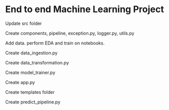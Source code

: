 # End to end Machine Learning Project

Update src folder 

Create components, pipeline, exception.py, logger.py, utils.py

Add data. perform EDA and train on notebooks. 

Create data_ingestion.py 

Create data_transformation.py

Create model_trainer.py

Create app.py

Create templates folder

Create predict_pipeline.py